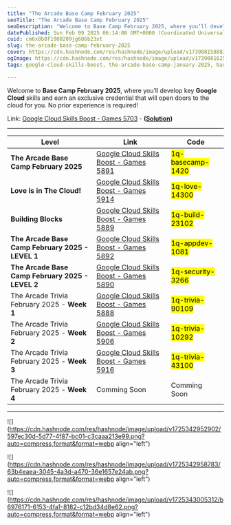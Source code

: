 ```yaml
---
title: "The Arcade Base Camp February 2025"
seoTitle: "The Arcade Base Camp February 2025"
seoDescription: "Welcome to Base Camp February 2025, where you’ll develop key Google Cloud skills and earn an exclusive credential that will open doors to the cloud for you."
datePublished: Sun Feb 09 2025 06:14:08 GMT+0000 (Coordinated Universal Time)
cuid: cm6x8b8f1000209jg686b23xt
slug: the-arcade-base-camp-february-2025
cover: https://cdn.hashnode.com/res/hashnode/image/upload/v1739081588837/4872701d-968a-46c0-9e5c-767bf8b7f953.png
ogImage: https://cdn.hashnode.com/res/hashnode/image/upload/v1739081625118/6a9812b1-cdba-463e-861e-7d96c25fd309.png
tags: google-cloud-skills-boost, the-arcade-base-camp-january-2025, base-camp-february-2025

---
```


Welcome to **Base Camp February 2025**, where you’ll develop key **Google Cloud** skills and earn an exclusive credential that will open doors to the cloud for you. No prior experience is required!

Link: [Google Cloud Skills Boost - Games 5703](https://www.cloudskillsboost.google/games/5703/labs/36448) - **(**[**Solution**](https://eplus.dev/start-here-dont-skip-this-arcade-lab)**)**

---

| **Level** | **Link** | **Code** |
| --- | --- | --- |
| **The Arcade Base Camp February 2025** | [Google Cloud Skills Boost - Games 5891](https://www.cloudskillsboost.google/games/5891) | <mark>1q-basecamp-1420</mark> |
| **Love is in The Cloud!** | [Google Cloud Skills Boost - Games 5914](https://www.cloudskillsboost.google/games/5914) | <mark>1q-love-14300</mark> |
| **Building Blocks** | [Google Cloud Skills Boost - Games 5889](https://www.cloudskillsboost.google/games/5889) | <mark>1q-build-23102</mark> |
| **The Arcade Base Camp February 2025 - LEVEL 1** | [Google Cloud Skills Boost - Games 5892](https://www.cloudskillsboost.google/games/5892) | <mark>1q-appdev-1081</mark> |
| **The Arcade Base Camp February 2025 - LEVEL 2** | [Google Cloud Skills Boost - Games 5890](https://www.cloudskillsboost.google/games/5890) | <mark>1q-security-3266</mark> |
| The Arcade Trivia February 2025 - **Week 1** | [Google Cloud Skills Boost - Games 5888](https://www.cloudskillsboost.google/games/5888) | <mark>1q-trivia-90109</mark> |
| The Arcade Trivia February 2025 - **Week 2** | [Google Cloud Skills Boost - Games 5906](https://www.cloudskillsboost.google/games/5906) | <mark>1q-trivia-10292</mark> |
| The Arcade Trivia February 2025 - **Week 3** | [Google Cloud Skills Boost - Games 5916](https://www.cloudskillsboost.google/games/5916) | <mark>1q-trivia-43100</mark> |
| The Arcade Trivia February 2025 - **Week 4** | Comming Soon | Comming Soon |

---

![](https://cdn.hashnode.com/res/hashnode/image/upload/v1725342952902/597ec30d-5d77-4f87-bc01-c3caaa213e99.png?auto=compress,format&format=webp align="left")

![](https://cdn.hashnode.com/res/hashnode/image/upload/v1725342958783/63b4eaea-3045-4a3d-a470-36e1657e24ab.png?auto=compress,format&format=webp align="left")

![](https://cdn.hashnode.com/res/hashnode/image/upload/v1725343005312/b6976171-6153-4fa1-8182-c12bd34d8e62.png?auto=compress,format&format=webp align="left")